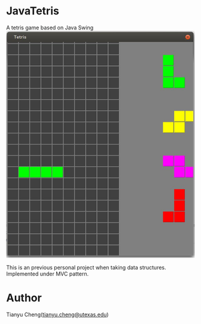 JavaTetris
==========

A tetris game based on Java Swing
![Image](./screenshot/tetris.jpg?raw=true)

This is an previous personal project when taking data structures.
Implemented under MVC pattern.

Author
=======
Tianyu Cheng(tianyu.cheng@utexas.edu)
